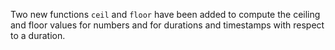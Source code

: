Two new functions `ceil` and `floor` have been added to compute the ceiling and
floor values for numbers and for durations and timestamps with respect to a
duration.
